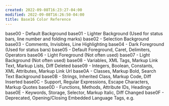 ```yaml
---
created: 2022-09-08T16:23:27-04:00
modified: 2022-09-08T16:26:50-04:00
title: Base16 Color Reference
---
```


base00 - Default Background
base01 - Lighter Background (Used for status bars, line number and folding marks)
base02 - Selection Background
base03 - Comments, Invisibles, Line Highlighting
base04 - Dark Foreground (Used for status
 bars)
base05 - Default Foreground, Caret, Delimiters, Operators
base06 - Light Foreground (Not often used)
base07 - Light Background (Not often used)
base08 - Variables, XML Tags, Markup Link Text, Markup Lists, Diff Deleted
base09 - Integers, Boolean, Constants, XML Attributes, Markup Link Url
base0A - Classes, Markup Bold, Search Text Background
base0B - Strings, Inherited Class, Markup Code, Diff Inserted
base0C - Support, Regular Expressions, Escape Characters, Markup Quotes
base0D - Functions, Methods, Attribute IDs, Headings
base0E - Keywords, Storage, Selector, Markup Italic, Diff Changed
base0F - Deprecated, Opening/Closing Embedded Language Tags, e.g. <?php ?>

